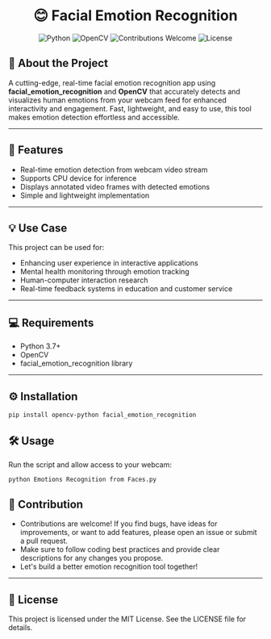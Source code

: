 <h1 align="center">😊 Facial Emotion Recognition</h1>

<div align="center">
  <img src="https://img.shields.io/badge/Language-Python-3776AB?logo=python&logoColor=white" alt="Python" />
  <img src="https://img.shields.io/badge/Library-OpenCV-5C9E31?logo=opencv&logoColor=white" alt="OpenCV" />
  <img src="https://img.shields.io/badge/Contribute-Yes-orange?logo=github&logoColor=white" alt="Contributions Welcome" />
  <img src="https://img.shields.io/badge/License-MIT-green?logo=mit&logoColor=white" alt="License" />
</div>

## 🎯 About the Project

A cutting-edge, real-time facial emotion recognition app using **facial_emotion_recognition** and **OpenCV** that accurately detects and visualizes human emotions from your webcam feed for enhanced interactivity and engagement. Fast, lightweight, and easy to use, this tool makes emotion detection effortless and accessible.

---

## 🚀 Features

- Real-time emotion detection from webcam video stream
- Supports CPU device for inference
- Displays annotated video frames with detected emotions
- Simple and lightweight implementation

---

## 💡 Use Case

This project can be used for:

- Enhancing user experience in interactive applications  
- Mental health monitoring through emotion tracking  
- Human-computer interaction research  
- Real-time feedback systems in education and customer service  

---

## 💻 Requirements

- Python 3.7+
- OpenCV
- facial_emotion_recognition library

---

## ⚙️ Installation

```bash
pip install opencv-python facial_emotion_recognition
```
## 🛠 Usage

Run the script and allow access to your webcam:

```bash
python Emotions Recognition from Faces.py
```
## 🤝 Contribution

- Contributions are welcome! If you find bugs, have ideas for improvements, or want to add features, please open an issue or submit a pull request.  
- Make sure to follow coding best practices and provide clear descriptions for any changes you propose.  
- Let's build a better emotion recognition tool together!

---

## 📄 License

This project is licensed under the MIT License. See the LICENSE file for details.
